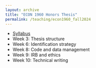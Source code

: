 ```yaml
---
layout: archive
title: "ECON 1960 Honors Thesis"
permalink: /teaching/econ1960_fall2024
---
```



* <a href= "https://jzhangg.github.io/files/econ1960/ECON1960_lab_syllabus_20240917.pdf" >Syllabus</a>
* Week 3: Thesis structure
* Week 6: Identification strategy
* Week 8: Code and data management
* Week 9: IRB and ethics
* Week 10: Technical writing
